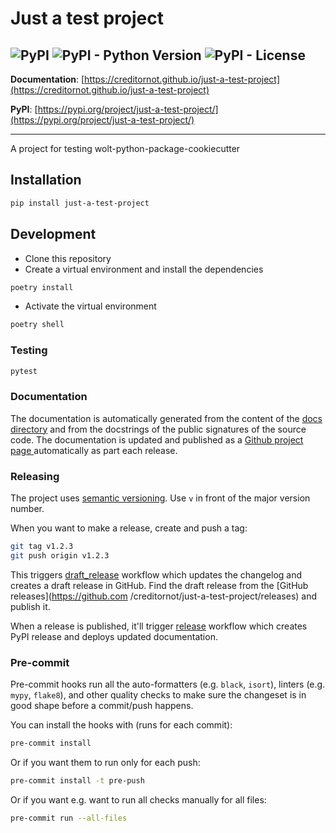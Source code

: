# Just a test project
![PyPI](https://img.shields.io/pypi/v/just-a-test-project?style=flat-square)
![PyPI - Python Version](https://img.shields.io/pypi/pyversions/just-a-test-project?style=flat-square)
![PyPI - License](https://img.shields.io/pypi/l/just-a-test-project?style=flat-square)
---

**Documentation**: [https://creditornot.github.io/just-a-test-project](https://creditornot.github.io/just-a-test-project)


**PyPI**: [https://pypi.org/project/just-a-test-project/](https://pypi.org/project/just-a-test-project/)

---

A project for testing wolt-python-package-cookiecutter

## Installation

```sh
pip install just-a-test-project
```

## Development
* Clone this repository
* Create a virtual environment and install the dependencies

```sh
poetry install
```

* Activate the virtual environment

```sh
poetry shell
```

### Testing

```sh
pytest
```

### Documentation
The documentation is automatically generated from the content of the [docs directory](./docs) and from the docstrings
 of the public signatures of the source code. The documentation is updated and published as a [Github project page
 ](https://pages.github.com/) automatically as part each release.

### Releasing
The project uses [semantic versioning](https://semver.org/). Use `v` in front of the major version number.

When you want to make a release, create and push a tag:

```sh
git tag v1.2.3
git push origin v1.2.3
```

This triggers [draft_release](.github/workflows/draft_release.yml) workflow which updates the changelog
 and creates a draft release in GitHub. Find the draft release from the [GitHub releases](https://github.com
 /creditornot/just-a-test-project/releases) and publish it.

When a release is published, it'll trigger [release](.github/workflows/release.yml) workflow which creates PyPI
 release and deploys updated documentation.


### Pre-commit

Pre-commit hooks run all the auto-formatters (e.g. `black`, `isort`), linters (e.g. `mypy`, `flake8`), and other quality
 checks to make sure the changeset is in good shape before a commit/push happens.

You can install the hooks with (runs for each commit):

```sh
pre-commit install
```

Or if you want them to run only for each push:

```sh
pre-commit install -t pre-push
```

Or if you want e.g. want to run all checks manually for all files:
```sh
pre-commit run --all-files
```

